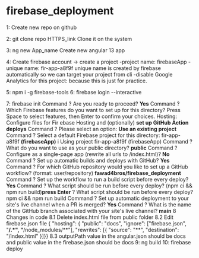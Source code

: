 # firebase_deployment

1: Create new repo on github

2: git clone repo HTTPS_link
Clone it on the system

3: ng new App_name
Create new angular 13 app

4: Create firebase account -> create a project
-project name: firebaseApp
-unique name: fir-app-a8f9f
unique name is created by firebase automatically so we can target your project from cli
-disable Google Analytics for this project: because this is just for practice.

5: npm i -g firebase-tools
6: firebase login --interactive

7: firebase init
Command
? Are you ready to proceed? **Yes**
Command
? Which Firebase features do you want to set up for this directory? Press Space to select features, then Enter to confirm your choices. Hosting: Configure files for Fir
ebase Hosting and (optionally) **set up GitHub Action deploys**
Command
? Please select an option: **Use an existing project**
Command
? Select a default Firebase project for this directory: fir-app-a8f9f **(firebaseApp)**
i Using project fir-app-a8f9f (firebaseApp)
Command
? What do you want to use as your public directory? **public**
Command
? Configure as a single-page app (rewrite all urls to /index.html)? **No**
Command
? Set up automatic builds and deploys with GitHub? **Yes**
Command
? For which GitHub repository would you like to set up a GitHub workflow? (format: user/repository) **fawad4bros/firebase_deployment**
Command
? Set up the workflow to run a build script before every deploy? **Yes**
Command
? What script should be run before every deploy? (npm ci && npm run build)**press Enter**
? What script should be run before every deploy? npm ci && npm run build
Command
? Set up automatic deployment to your site's live channel when a PR is merged? **Yes**
Command
? What is the name of the GitHub branch associated with your site's live channel? **main**
8 Changes in code
8.1 Delete index.html file from public folder
8.2 Edit firebase.json file
{
"hosting": {
"public": "docs",
"ignore": ["firebase.json", "**/.*", "**/node_modules/**"],
"rewrites": [{
"source": "\*\*",
"destination": "/index.html"
}]}}
8.3 outputPath value in the angular.json should be docs and public value in the firebase.json should be docs
9: ng build
10: firebase deploy

